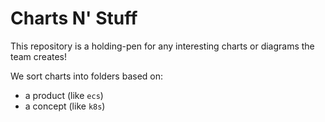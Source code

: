 # Charts N' Stuff

This repository is a holding-pen for any interesting charts or diagrams the team creates! 

We sort charts into folders based on:

- a product (like `ecs`)
- a concept (like `k8s`)

